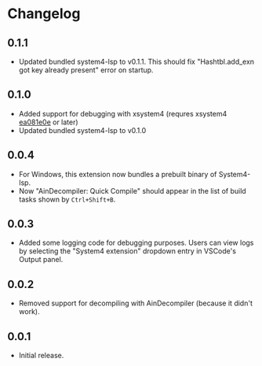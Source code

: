 # Changelog

## 0.1.1
- Updated bundled system4-lsp to v0.1.1. This should fix "Hashtbl.add_exn got
  key already present" error on startup.

## 0.1.0
- Added support for debugging with xsystem4 (requres xsystem4
  [ea081e0e](https://github.com/nunuhara/xsystem4/commit/ea081e0eb7c8d9b7cd9a40a4623cb00d587aa353)
  or later)
- Updated bundled system4-lsp to v0.1.0

## 0.0.4
- For Windows, this extension now bundles a prebuilt binary of System4-lsp.
- Now "AinDecompiler: Quick Compile" should appear in the list of build tasks
  shown by `Ctrl+Shift+B`.

## 0.0.3
- Added some logging code for debugging purposes. Users can view logs by
  selecting the "System4 extension" dropdown entry in VSCode's Output panel.

## 0.0.2
- Removed support for decompiling with AinDecompiler (because it didn't work).

## 0.0.1
- Initial release.
